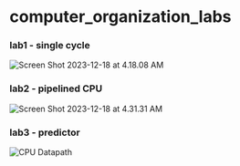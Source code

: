 # computer_organization_labs

### lab1 - single cycle

![Screen Shot 2023-12-18 at 4.18.08 AM](https://hackmd.io/_uploads/ByqP5C3Ip.png)

### lab2 - pipelined CPU

![Screen Shot 2023-12-18 at 4.31.31 AM](https://hackmd.io/_uploads/HJEh902Ip.png)

### lab3 - predictor

![CPU Datapath](https://hackmd.io/_uploads/B1xF4bUrp.png)